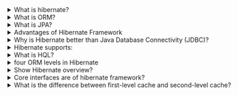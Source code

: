 <details><summary>What is hibernate?</summary>
    <p><b>Hibernate</b> is a Java framework that simplifies the development of Java application to interact with the database. 
        It is an open source, lightweight, ORM (Object Relational Mapping) tool. Hibernate implements the specifications 
        of JPA (Java Persistence API) for data persistence.
    </p>
</details>

<details><summary>What is ORM?</summary>
    <p>ORM (Object Relational Mapping) is a programming strategy to map object with the data stored in the database. 
        It simplifies data creation, data manipulation, and data access<br>
        The ORM tool internally uses the JDBC API to interact with the database.
    </p>
    <img src="src/main/resources/ORM.png" />
</details>

<details><summary>What is JPA?</summary>
    <p>Java Persistence API (JPA) is a Java specification that provides certain functionality and standard to ORM tools. 
        The javax.persistence package contains the JPA classes and interfaces
    </p>
</details>

<details><summary>Advantages of Hibernate Framework</summary>
    <ol>
        <li><b>Open Source and Lightweight</b> - Hibernate framework is open source under the LGPL license and lightweight<br>
            <b>“lightweight”</b> means that doesn’t use many system resources due to its small memory footprint (RAM) and 
            low CPU usage
        </li>
        <li><b>Fast Performance</b> - The performance of hibernate framework is fast because cache is internally used in 
            hibernate framework. There are two types of cache in hibernate framework first level cache and second level cache.<br>
            First level cache is enabled by default
        </li>
        <li><b>Database Independent Query</b> - HQL (Hibernate Query Language) is the object-oriented version of SQL. 
            It generates the database independent queries. So you don't need to write database specific queries. 
            Before Hibernate, if database is changed for the project, we need to change the SQL query as well that leads 
            to the maintenance problem
        </li>
        <li><b>Automatic Table Creation</b> - Hibernate framework provides the facility to create the tables of the 
            database automatically. So there is no need to create tables in the database manually
        </li>
        <li><b>Simplifies Complex Join</b> - Fetching data from multiple tables is easy in hibernate framework</li>
        <li><b>Provides Query Statistics and Database Status</b> - Hibernate supports Query cache and provide statistics 
            about query and database status
        </li>
    </ol>
</details>

<details><summary>Why is Hibernate better than Java Database Connectivity (JDBC)?</summary>
    <ul>Hibernate outclasses JDBC because:
        <li>Hibernate code is cleaner and more readable thanks to the elimination of boiler-plate code, something found in JDBC</li>
        <li>HQL (Hibernate Query Language) is closer to Java and is more object-oriented</li>
        <li>Developers don’t need to write code to store and load data into the database</li>
        <li>Hibernate enables faster application development</li>
    </ul>
</details>

<details><summary>Hibernate supports:</summary>
    <ul>
        <li>DB2</li>
        <li>MySQL</li>
        <li>Oracle</li>
        <li>PostgreSQL</li>
        <li>SQL Server</li>
    </ul>
</details>

<details><summary>What is HQL?</summary>
    <p>HQL stands for Hibernate Query Language, a powerful object-oriented language independent of the database. 
        It’s like SQL, except that it uses objects instead of table names. HQL is a very simple, efficient, and flexible 
        query language used to do various operations on a relational database without the need for complex database queries
    </p>
</details>

<details><summary>four ORM levels in Hibernate</summary>
    <ul>
        <li>Full Object Mapping</li>
        <li>Light Object Mapping</li>
        <li>Medium Object Mapping</li>
        <li>Pure Relational</li>
    </ul>
</details>

<details><summary>Show Hibernate overview?</summary>
    <img src="src/main/resources/hibernate.png">
</details>

<details><summary>Core interfaces are of hibernate framework?</summary>
    <ul>
        <li><b>Session Interface</b> - This is the primary interface used by hibernate applications. The instances of 
            this interface are lightweight and are inexpensive to create and destroy. Hibernate sessions are not thread safe
        </li>
        <li><b>SessionFactory Interface</b> - This is a factory that delivers the session objects to hibernate application. 
            Generally there will be a single SessionFactory for the whole application and it will be shared among all 
            the application threads
        </li>
        <li><b>Configuration Interface</b> - This interface is used to configure and bootstrap hibernate. The instance 
            of this interface is used by the application in order to specify the location of hibernate specific mapping 
            documents
        </li>
        <li><b>Transaction Interface</b> - This is an optional interface but the above three interfaces are mandatory in
            each and every application. This interface abstracts the code from any kind of transaction implementations 
            such as JDBC transaction, JTA transaction
        </li>
        <li><b>Query and Criteria Interface</b> - This interface allows the user to perform queries and also control the 
            flow of the query execution
        </li>
    </ul>
</details>

<details><summary>What is the difference between first-level cache and second-level cache?</summary>
    <p><b>The first level cache</b> is associated with a Session and is used to store the currently loaded objects in memory<br> 
        <b>The second level cache</b> is associated with a SessionFactory and is used to hold objects across multiple sessions, 
            thereby reducing the number of database queries needed
    </p>
</details>


















